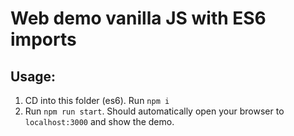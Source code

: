 # Web demo vanilla JS with ES6 imports

## Usage:
1) CD into this folder (es6).  Run `npm i`
2) Run `npm run start`.  Should automatically open your browser to `localhost:3000` and show the demo.
